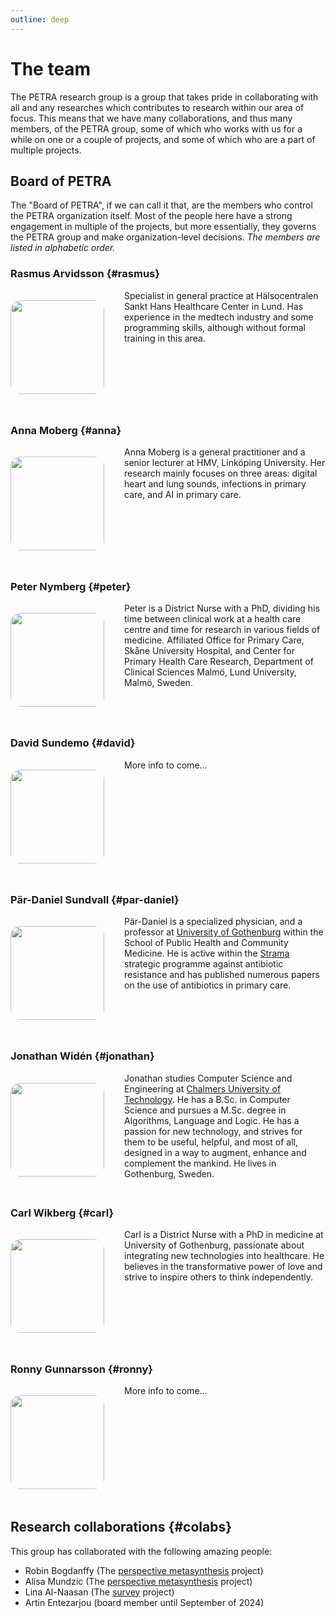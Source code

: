 ```yaml
---
outline: deep
---
```


# The team

The PETRA research group is a group that takes pride in collaborating with
all and any researches which contributes to research within our area of
focus. This means that we have many collaborations, and thus many members,
of the PETRA group, some of which who works with us for a while on one or
a couple of projects, and some of which who are a part of multiple projects.

## Board of PETRA

The "Board of PETRA", if we can call it that, are the members who control the
PETRA organization itself. Most of the people here have a strong engagement
in multiple of the projects, but more essentially, they governs the PETRA
group and make organization-level decisions.
_The members are listed in alphabetic order._

### Rasmus Arvidsson {#rasmus}

<img class="about-me" src="/team/Rasmus.webp">

Specialist in general practice at Hälsocentralen Sankt Hans Healthcare Center in Lund. Has experience in the medtech industry and some programming skills, although without formal training in this area.

### Anna Moberg {#anna}

<img class="about-me" src="/team/Anna.webp">

Anna Moberg is a general practitioner and a senior lecturer at HMV, Linköping
University. Her research mainly focuses on three areas: digital heart and lung
sounds, infections in primary care, and AI in primary care.

### Peter Nymberg {#peter}

<img class="about-me" src="/team/Peter.webp">

Peter is a District Nurse with a PhD, dividing his time between clinical work at a health care
centre and time for research in various fields of medicine. Affiliated Office for Primary Care,
Skåne University Hospital, and Center for Primary Health Care Research, Department of Clinical
Sciences Malmö, Lund University, Malmö, Sweden.

### David Sundemo {#david}

<img class="about-me" src="/team/David.webp">

More info to come...

### Pär-Daniel Sundvall {#par-daniel}

<img class="about-me" src="/team/Par-Daniel.webp" />

Pär-Daniel is a specialized physician, and a professor at [University of Gothenburg][gu]
within the School of Public Health and Community Medicine. He is active within
the [Strama](https://strama.se/?lang=en) strategic programme against antibiotic
resistance and has published numerous papers on the use of antibiotics in
primary care.

[gu]: https://www.gu.se/en/about/find-staff/par-danielsundvall

### Jonathan Widén {#jonathan}

<img class="about-me" src="/team/Jonathan.webp" />

Jonathan studies Computer Science and Engineering at
[Chalmers University of Technology][mpalg]. He has a B.Sc. in Computer Science
and pursues a M.Sc. degree in Algorithms, Language and Logic. He has a passion
for new technology, and strives for them to be useful, helpful, and most of all,
designed in a way to augment, enhance and complement the mankind. He lives
in Gothenburg, Sweden.

[mpalg]: https://www.chalmers.se/en/education/find-masters-programme/computer-science-algorithms-languages-and-logic-msc/

### Carl Wikberg {#carl}

<img class="about-me" src="/team/Carl.webp">

Carl is a District Nurse with a PhD in medicine at University of Gothenburg,
passionate about integrating new technologies into healthcare. He believes in
the transformative power of love and strive to inspire others to think
independently.

### Ronny Gunnarsson {#ronny}

<img class="about-me" src="https://placehold.co/150x200">

More info to come...

## Research collaborations {#colabs}

This group has collaborated with the following amazing people:

- Robin Bogdanffy (The [perspective metasynthesis][ms] project)
- Alisa Mundzic (The [perspective metasynthesis][ms] project)
- Lina Al-Naasan (The [survey](../Research%20Projects/Survey%20study) project)
- Artin Entezarjou (board member until September of 2024)

[ms]: ../Research%20Projects/Perspective%20metasynthesis

<style>
img.about-me {
  border-radius: 1rem;
  margin-top: 1rem;
}
/* Lite kod för att göra så bilden ligger bredvid texten
   ifall skärmen är bred nog */
@media only screen and (min-width:500px) {
  img.about-me {
    float: left;
    width: 150px;
    margin-right: 2rem;
    margin-bottom: 3rem;
  }
  h2, h3 {
    clear: both;
  }
}


</style>
